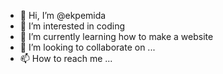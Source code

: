 - 👋 Hi, I’m @ekpemida
- 👀 I’m interested in coding
- 🌱 I’m currently learning how to make a website
- 💞️ I’m looking to collaborate on ...
- 📫 How to reach me ...

<!---
ekpemida/ekpemida is a ✨ special ✨ repository because its `README.md` (this file) appears on your GitHub profile.
You can click the Preview link to take a look at your changes.
--->

